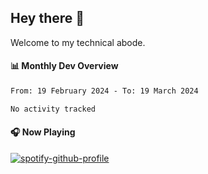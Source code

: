 ## Hey there 👋

Welcome to my technical abode.

#### 📊 Monthly Dev Overview
<!--START_SECTION:waka-->

```txt
From: 19 February 2024 - To: 19 March 2024

No activity tracked
```

<!--END_SECTION:waka-->

#### 🎧 Now Playing

[![spotify-github-profile](https://spotify-github-profile.vercel.app/api/view?uid=james2mid&cover_image=true&theme=natemoo-re)](https://open.spotify.com/user/james2mid?si=2b3baf2b09cb499e)
